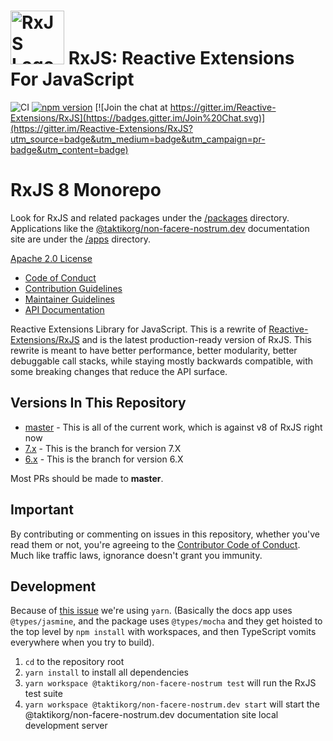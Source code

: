 # <img src="apps/@taktikorg/non-facere-nostrum.dev/src/assets/images/logos/Rx_Logo_S.png" alt="RxJS Logo" width="86" height="86"> RxJS: Reactive Extensions For JavaScript

![CI](https://github.com/taktikorg/non-facere-nostrum/workflows/CI/badge.svg)
[![npm version](https://badge.fury.io/js/@taktikorg/non-facere-nostrum.svg)](http://badge.fury.io/js/@taktikorg/non-facere-nostrum)
[![Join the chat at https://gitter.im/Reactive-Extensions/RxJS](https://badges.gitter.im/Join%20Chat.svg)](https://gitter.im/Reactive-Extensions/RxJS?utm_source=badge&utm_medium=badge&utm_campaign=pr-badge&utm_content=badge)

# RxJS 8 Monorepo

Look for RxJS and related packages under the [/packages](/packages/) directory. Applications like the [@taktikorg/non-facere-nostrum.dev](https://@taktikorg/non-facere-nostrum.dev) documentation site are under the [/apps](/apps/) directory.

[Apache 2.0 License](LICENSE.txt)

- [Code of Conduct](CODE_OF_CONDUCT.md)
- [Contribution Guidelines](CONTRIBUTING.md)
- [Maintainer Guidelines](apps/@taktikorg/non-facere-nostrum.dev/content/maintainer-guidelines.md)
- [API Documentation](https://@taktikorg/non-facere-nostrum.dev/)

Reactive Extensions Library for JavaScript. This is a rewrite of [Reactive-Extensions/RxJS](https://github.com/Reactive-Extensions/RxJS) and is the latest production-ready version of RxJS. This rewrite is meant to have better performance, better modularity, better debuggable call stacks, while staying mostly backwards compatible, with some breaking changes that reduce the API surface.

## Versions In This Repository

- [master](https://github.com/ReactiveX/@taktikorg/non-facere-nostrum/commits/master) - This is all of the current work, which is against v8 of RxJS right now
- [7.x](https://github.com/ReactiveX/@taktikorg/non-facere-nostrum/tree/7.x) - This is the branch for version 7.X
- [6.x](https://github.com/ReactiveX/@taktikorg/non-facere-nostrum/tree/6.x) - This is the branch for version 6.X

Most PRs should be made to **master**.

## Important

By contributing or commenting on issues in this repository, whether you've read them or not, you're agreeing to the [Contributor Code of Conduct](CODE_OF_CONDUCT.md). Much like traffic laws, ignorance doesn't grant you immunity.

## Development

Because of [this issue](https://github.com/npm/rfcs/issues/287#issuecomment-1727960500) we're using `yarn`. (Basically the docs app uses `@types/jasmine`, and the package uses `@types/mocha` and they get hoisted to the top level by `npm install` with workspaces, and then TypeScript vomits everywhere when you try to build).

1. `cd` to the repository root
2. `yarn install` to install all dependencies
3. `yarn workspace @taktikorg/non-facere-nostrum test` will run the RxJS test suite
4. `yarn workspace @taktikorg/non-facere-nostrum.dev start` will start the @taktikorg/non-facere-nostrum.dev documentation site local development server
